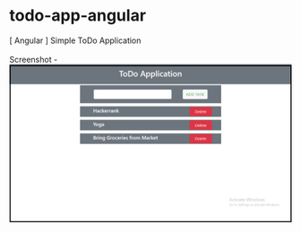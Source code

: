 # todo-app-angular
[ Angular ] Simple ToDo Application
<br><br>
Screenshot -
<img src="screenshots/Screenshot.png" >
